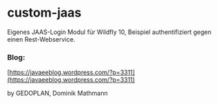 # custom-jaas

Eigenes JAAS-Login Modul für Wildfly 10, Beispiel authentifiziert gegen einen Rest-Webservice.



### Blog:
[https://javaeeblog.wordpress.com/?p=3311](https://javaeeblog.wordpress.com/?p=3311)

by GEDOPLAN, Dominik Mathmann
